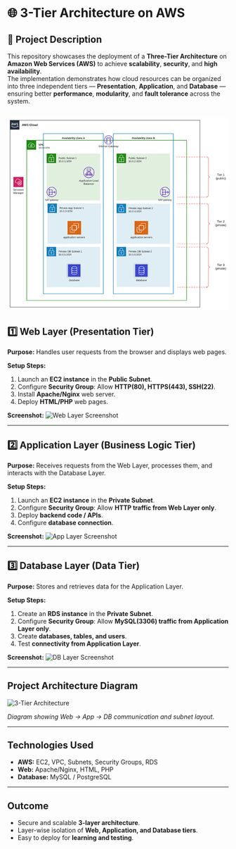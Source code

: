 # 🌐 3-Tier Architecture on AWS

## 📖 Project Description

This repository showcases the deployment of a **Three-Tier Architecture** on **Amazon Web Services (AWS)** to achieve **scalability**, **security**, and **high availability**.  
The implementation demonstrates how cloud resources can be organized into three independent tiers — **Presentation**, **Application**, and **Database** — ensuring better **performance**, **modularity**, and **fault tolerance** across the system.

![Architecture](image/3-tier%20infrastructure-complete_0.png)
---

## 1️⃣ Web Layer (Presentation Tier)

**Purpose:** Handles user requests from the browser and displays web pages.

**Setup Steps:**
1. Launch an **EC2 instance** in the **Public Subnet**.
2. Configure **Security Group**: Allow **HTTP(80), HTTPS(443), SSH(22)**.
3. Install **Apache/Nginx** web server.
4. Deploy **HTML/PHP** web pages.

**Screenshot:**
![Web Layer Screenshot](images/web_layer.png)

---

## 2️⃣ Application Layer (Business Logic Tier)

**Purpose:** Receives requests from the Web Layer, processes them, and interacts with the Database Layer.

**Setup Steps:**
1. Launch an **EC2 instance** in the **Private Subnet**.
2. Configure **Security Group**: Allow **HTTP traffic from Web Layer only**.
3. Deploy **backend code / APIs**.
4. Configure **database connection**.

**Screenshot:**
![App Layer Screenshot](images/app_layer.png)

---

## 3️⃣ Database Layer (Data Tier)

**Purpose:** Stores and retrieves data for the Application Layer.

**Setup Steps:**
1. Create an **RDS instance** in the **Private Subnet**.
2. Configure **Security Group**: Allow **MySQL(3306) traffic from Application Layer only**.
3. Create **databases, tables, and users**.
4. Test **connectivity from Application Layer**.

**Screenshot:**
![DB Layer Screenshot](images/db_layer.png)

---

## Project Architecture Diagram

![3-Tier Architecture](images/3tier_architecture.png)

*Diagram showing Web → App → DB communication and subnet layout.*

---

## Technologies Used

- **AWS:** EC2, VPC, Subnets, Security Groups, RDS  
- **Web:** Apache/Nginx, HTML, PHP  
- **Database:** MySQL / PostgreSQL  

---

## Outcome

- Secure and scalable **3-layer architecture**.  
- Layer-wise isolation of **Web, Application, and Database tiers**.  
- Easy to deploy for **learning and testing**.  

